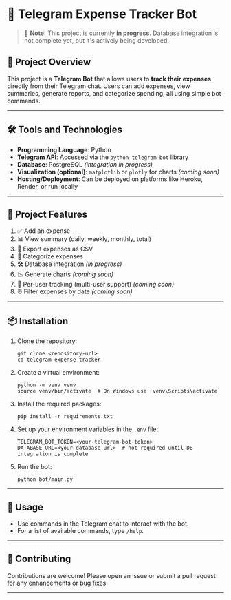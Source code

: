 # 💸 Telegram Expense Tracker Bot

> 🚧 **Note:** This project is currently **in progress**. Database integration is not complete yet, but it's actively being developed.

## 📌 Project Overview

This project is a **Telegram Bot** that allows users to **track their expenses** directly from their Telegram chat. Users can add expenses, view summaries, generate reports, and categorize spending, all using simple bot commands.

---

## 🛠️ Tools and Technologies

- **Programming Language**: Python
- **Telegram API**: Accessed via the `python-telegram-bot` library
- **Database**: PostgreSQL *(integration in progress)*
- **Visualization (optional)**: `matplotlib` or `plotly` for charts *(coming soon)*
- **Hosting/Deployment**: Can be deployed on platforms like Heroku, Render, or run locally

---

## 🧩 Project Features

1. ✅ Add an expense
2. 📊 View summary (daily, weekly, monthly, total)
3. 📁 Export expenses as CSV
4. 🧾 Categorize expenses
5. 🛠️ Database integration *(in progress)*
6. 📉 Generate charts *(coming soon)*
7. 👤 Per-user tracking (multi-user support) *(coming soon)*
8. ⏰ Filter expenses by date *(coming soon)*

---

## 📦 Installation

1. Clone the repository:
   ```
   git clone <repository-url>
   cd telegram-expense-tracker
   ```

2. Create a virtual environment:
   ```
   python -m venv venv
   source venv/bin/activate  # On Windows use `venv\Scripts\activate`
   ```

3. Install the required packages:
   ```
   pip install -r requirements.txt
   ```

4. Set up your environment variables in the `.env` file:
   ```
   TELEGRAM_BOT_TOKEN=<your-telegram-bot-token>
   DATABASE_URL=<your-database-url>  # not required until DB integration is complete
   ```

5. Run the bot:
   ```
   python bot/main.py
   ```

---

## 📄 Usage

- Use commands in the Telegram chat to interact with the bot.
- For a list of available commands, type `/help`.

---

## 🤝 Contributing

Contributions are welcome! Please open an issue or submit a pull request for any enhancements or bug fixes.

---
